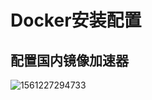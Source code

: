 # Docker安装配置



## 配置国内镜像加速器



![1561227294733](C:\Users\King-Pan\Documents\GitHub\java-architect\note\14-Docker\images\aliyun-jsq.png)

